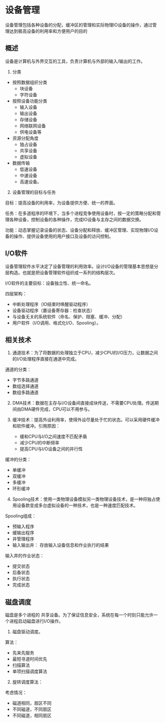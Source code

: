 # 设备管理
设备管理包括各种设备的分配，缓冲区的管理和实际物理IO设备的操作，通过管理达到极高设备的利用率和方便用户的目的
##  概述
设备是计算机与外界交互的工具，负责计算机与外部的输入/输出的工作。

1. 分类

- 按照数据组织分类
  - 块设备
  - 字符设备
- 按照设备功能分类
  - 输入设备
  - 输出设备
  - 存储设备
  - 网络联网设备
  - 供电设备等
- 资源分配角度
  - 独占设备
  - 共享设备
  - 虚拟设备
- 数据传输
  - 低速设备
  - 中速设备
  - 高速设备。

2. 设备管理的目标与任务

目标：提高设备的利用率，为设备提供方便、统一的界面。

任务：在多道程序的环境下，当多个进程竞争使用设备时，按一定的策略分配和管理各种设备，控制设备的各种操作，完成IO设备与主存之间的数据交换。

功能：动态掌握记录设备的状态、设备分配和释放、缓冲区管理、实现物理I/O设备的操作、提供设备使用的用户接口及设备的访问控制。

## I/O软件
设备管理软件水平决定了设备管理的利用效率。设计I/O设备的管理基本思想是分层构造。也就是把设备管理软件组织成一系列的结构层次。

I/O软件的主要目标：设备独立性、统一命名。

四层架构：
+ 中断处理程序（IO结束时唤醒驱动程序）
+ 设备驱动程序（置设备寄存器：检查状态）
+ 与设备无关的系统软件（命名、保护、阻塞、缓冲、分配）
+ 用户软件（I/O调用、格式化I/O、Spooling）。

## 相关技术
1. 通道技术：为了将数据的处理独立于CPU，减少CPU的I/O压力，让数据之间的I/O处理程序直接在通道中完成。

通道的分类：
- 字节多路通道
- 数组选择通道
- 数组多路通道

2. DMA技术：数据在主存与I/O设备间直接成块传送，不需要CPU处理。传送期间由DMA硬件完成，CPU可以不用参与。

3. 缓冲技术：提高外设利用率，使得外设尽量处于忙的状态。可以采用硬件缓冲和软件缓冲。引用原因：
   - 缓和CPU与I/O之间速度不匹配矛盾
   - 减少CPU的中断频率
   - 提高CPU与I/O设备之间的并行性

缓冲的分类：
* 单缓冲
* 双缓冲
* 多缓冲
* 环形缓冲

4. Spooling技术：使用一类物理设备模拟另一类物理设备技术，是一种将独占使用设备款变成多台虚拟设备的一种技术，也是一种速度匹配技术。

Spooling组成：
- 预输入程序
- 缓输出程序
- 井管理程序
- 输入输出井： 存放输入设备信息和作业执行的结果

输入井的作业状态：
- 提交状态
- 后备状态
- 执行状态
- 完成状态

## 磁盘调度
磁盘是多个进程的 共享设备。为了保证信息安全，系统在每一个时刻只能允许一个进程启动磁盘进行I/O操作。

1. 磁盘驱动调度。

算法：
- 先来先服务
- 最短寻道时间优先
- 扫描算法
- 单项扫描调度算法

2. 旋转调度算法：

考虑情况：
- 磁道相同，扇区不同
- 不同磁道，不同扇区
- 不同磁道，相同扇区

